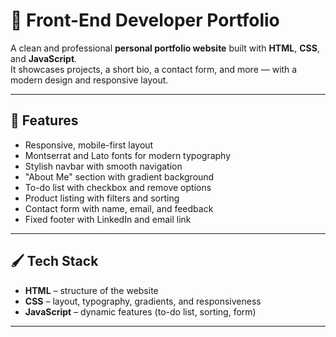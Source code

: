 # 💼 Front-End Developer Portfolio

A clean and professional **personal portfolio website** built with **HTML**, **CSS**, and **JavaScript**.  
It showcases projects, a short bio, a contact form, and more — with a modern design and responsive layout.

---


## 🎨 Features

- Responsive, mobile-first layout
- Montserrat and Lato fonts for modern typography
- Stylish navbar with smooth navigation
- "About Me" section with gradient background
- To-do list with checkbox and remove options
- Product listing with filters and sorting
- Contact form with name, email, and feedback
- Fixed footer with LinkedIn and email link

---

## 🖌️ Tech Stack

- **HTML** – structure of the website
- **CSS** – layout, typography, gradients, and responsiveness
- **JavaScript** – dynamic features (to-do list, sorting, form)

---
